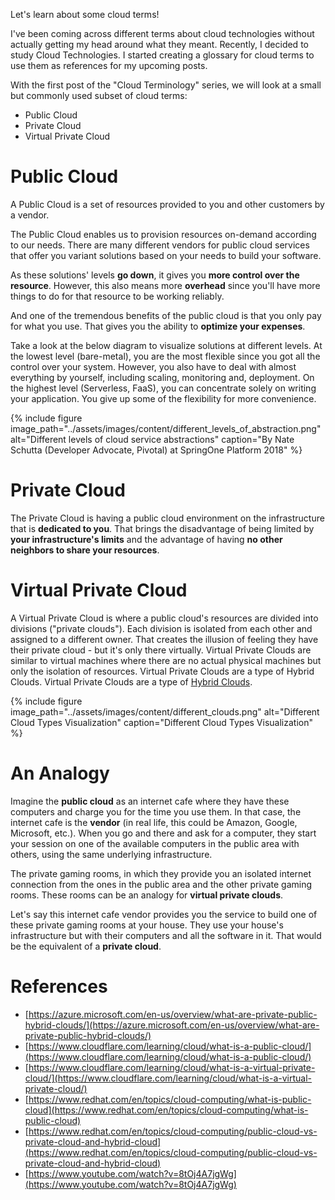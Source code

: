 Let's learn about some cloud terms!

I've been coming across different terms about cloud technologies without actually getting my head around what they meant. Recently, I decided to study Cloud Technologies. I started creating a glossary for cloud terms to use them as references for my upcoming posts.

With the first post of the "Cloud Terminology" series, we will look at a small but commonly used subset of cloud terms:
* Public Cloud
* Private Cloud
* Virtual Private Cloud

# Public Cloud

A Public Cloud is a set of resources provided to you and other customers by a vendor.

The Public Cloud enables us to provision resources on-demand according to our needs. There are many different vendors for public cloud services that offer you variant solutions based on your needs to build your software.

As these solutions' levels **go down**, it gives you **more control over the resource**. However, this also means more **overhead** since you'll have more things to do for that resource to be working reliably.

And one of the tremendous benefits of the public cloud is that you only pay for what you use. That gives you the ability to **optimize your expenses**.

Take a look at the below diagram to visualize solutions at different levels. At the lowest level (bare-metal), you are the most flexible since you got all the control over your system. However, you also have to deal with almost everything by yourself, including scaling, monitoring and, deployment. On the highest level (Serverless, FaaS), you can concentrate solely on writing your application. You give up some of the flexibility for more convenience.


{% include figure image_path="../assets/images/content/different_levels_of_abstraction.png" alt="Different levels of cloud service abstractions" caption="By Nate Schutta (Developer Advocate, Pivotal) at SpringOne Platform 2018" %}

# Private Cloud

The Private Cloud is having a public cloud environment on the infrastructure that is **dedicated to you**. That brings the disadvantage of being limited by **your infrastructure's limits** and the advantage of having **no other neighbors to share your resources**.

# Virtual Private Cloud

A Virtual Private Cloud is where a public cloud's resources are divided into divisions ("private clouds"). Each division is isolated from each other and assigned to a different owner. That creates the illusion of feeling they have their private cloud - but it's only there virtually. Virtual Private Clouds are similar to virtual machines where there are no actual physical machines but only the isolation of resources. Virtual Private Clouds are a type of Hybrid Clouds. Virtual Private Clouds are a type of [Hybrid Clouds](https://www.redhat.com/en/topics/cloud-computing/what-is-hybrid-cloud).

{% include figure image_path="../assets/images/content/different_clouds.png" alt="Different Cloud Types Visualization" caption="Different Cloud Types Visualization" %}

# An Analogy

Imagine the **public cloud** as an internet cafe where they have these computers and charge you for the time you use them. In that case, the internet cafe is the **vendor** (in real life, this could be Amazon, Google, Microsoft, etc.). When you go and there and ask for a computer, they start your session on one of the available computers in the public area with others, using the same underlying infrastructure. 

The private gaming rooms, in which they provide you an isolated internet connection from the ones in the public area and the other private gaming rooms. These rooms can be an analogy for **virtual private clouds**. 

Let's say this internet cafe vendor provides you the service to build one of these private gaming rooms at your house. They use your house's infrastructure but with their computers and all the software in it. That would be the equivalent of a **private cloud**.

# References

* [https://azure.microsoft.com/en-us/overview/what-are-private-public-hybrid-clouds/](https://azure.microsoft.com/en-us/overview/what-are-private-public-hybrid-clouds/)
* [https://www.cloudflare.com/learning/cloud/what-is-a-public-cloud/](https://www.cloudflare.com/learning/cloud/what-is-a-public-cloud/)
* [https://www.cloudflare.com/learning/cloud/what-is-a-virtual-private-cloud/](https://www.cloudflare.com/learning/cloud/what-is-a-virtual-private-cloud/)
* [https://www.redhat.com/en/topics/cloud-computing/what-is-public-cloud](https://www.redhat.com/en/topics/cloud-computing/what-is-public-cloud)
* [https://www.redhat.com/en/topics/cloud-computing/public-cloud-vs-private-cloud-and-hybrid-cloud](https://www.redhat.com/en/topics/cloud-computing/public-cloud-vs-private-cloud-and-hybrid-cloud)
* [https://www.youtube.com/watch?v=8tOj4A7jgWg](https://www.youtube.com/watch?v=8tOj4A7jgWg)